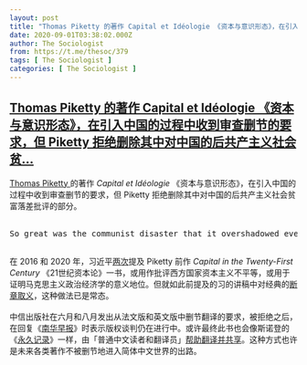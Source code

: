 ```yaml
---
layout: post
title: "Thomas Piketty 的著作 Capital et Idéologie 《资本与意识形态》，在引入中国的过程中收到审查删节的要求，但 Piketty 拒绝删除其中对中国的后共产主义社会贫"
date: 2020-09-01T03:38:02.000Z
author: The Sociologist
from: https://t.me/thesoc/379
tags: [ The Sociologist ]
categories: [ The Sociologist ]
---
```

<!--1598931482000-->
[Thomas Piketty 的著作 Capital et Idéologie 《资本与意识形态》，在引入中国的过程中收到审查删节的要求，但 Piketty 拒绝删除其中对中国的后共产主义社会贫...](https://t.me/thesoc/379)
------

<div>
<p><a href="https://t.me/thesoc/275" target="_blank" rel="noopener" onclick="return confirm('Open this link?\n\n'+this.href);">Thomas Piketty </a>的著作 <i>Capital et Idéologie</i> 《资本与意识形态》，在引入中国的过程中收到审查删节的要求，但 Piketty 拒绝删除其中对中国的后共产主义社会贫富落差批评的部分。<br><br></p><pre>So great was the communist disaster that it overshadowed even the damage done by the ideologies of slavery, colonialism, and racialism and obscured the strong ties between those ideologies and the ideologies of ownership and hypercapitalism – no mean feat.<br><br></pre>在 2016 和 2020 年，习近平<a href="http://jhsjk.people.cn/result?keywords=21%E4%B8%96%E7%BA%AA%E8%B5%84%E6%9C%AC%E8%AE%BA&button=%E6%90%9C%E7%B4%A2" target="_blank" rel="noopener" onclick="return confirm('Open this link?\n\n'+this.href);">两次</a>提及 Piketty 前作 <i>Capital in the Twenty-First Century</i> 《21世纪资本论》一书，或用作批评西方国家资本主义不平等，或用于证明马克思主义政治经济学的意义地位。但就如此前提及的习的讲稿中对经典的<a href="https://t.me/thesoc/140" target="_blank" rel="noopener" onclick="return confirm('Open this link?\n\n'+this.href);">断章取义</a>，这种做法已是常态。<br><br>中信出版社在六月和八月发出从法文版和英文版中删节翻译的要求，被拒绝之后，在回复《<a href="https://www.scmp.com/economy/china-economy/article/3099460/china-censors-thomas-pikettys-book-touches-nations-growing" target="_blank" rel="noopener" onclick="return confirm('Open this link?\n\n'+this.href);">南华早报</a>》时表示版权谈判仍在进行中。或许最终此书也会像斯诺登的《<a href="https://t.me/thesoc/105" target="_blank" rel="noopener" onclick="return confirm('Open this link?\n\n'+this.href);">永久记录</a>》一样，由「普通中文读者和翻译员」<a href="https://twitter.com/Snowden/status/1226879868400472070?s=20" target="_blank" rel="noopener" onclick="return confirm('Open this link?\n\n'+this.href);">帮助翻译并共享</a>。这种方式也许是未来各类著作不被删节地进入简体中文世界的出路。<p></p>
</div>
